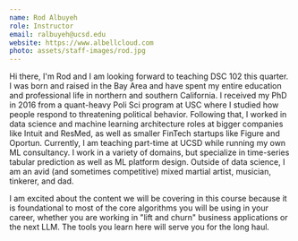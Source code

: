 ```yaml
---
name: Rod Albuyeh
role: Instructor
email: ralbuyeh@ucsd.edu
website: https://www.albellcloud.com
photo: assets/staff-images/rod.jpg
---
```


Hi there, I'm Rod and I am looking forward to teaching DSC 102 this quarter. I was born and raised in the Bay Area and have spent my entire education and professional life in northern and southern California. I received my PhD in 2016 from a quant-heavy Poli Sci program at USC where I studied how people respond to threatening political behavior. Following that, I worked in data science and machine learning architecture roles at bigger companies like Intuit and ResMed, as well as smaller FinTech startups like Figure and Oportun. Currently, I am teaching part-time at UCSD while running my own ML consultancy. I work in a variety of domains, but specialize in time-series tabular prediction as well as ML platform design. Outside of data science, I am an avid (and sometimes competitive) mixed martial artist, musician, tinkerer, and dad.

I am excited about the content we will be covering in this course because it is foundational to most of the core algorithms you will be using in your career, whether you are working in "lift and churn" business applications or the next LLM. The tools you learn here will serve you for the long haul.